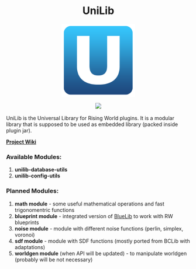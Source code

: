 <h1 align="center">UniLib</h1>

<p align="center">
	<img src="unilib-logo.png" height="200px"/>
</p>

<p align="center">
	<a href="https://jitpack.io/#paulevsGitch/UniLib">
		<img src="https://jitpack.io/v/paulevsGitch/UniLib.svg"/>
	</a>
</p>

UniLib is the Universal Library for Rising World plugins.
It is a modular library that is supposed to be used as
embedded library (packed inside plugin jar).

**[Project Wiki](https://github.com/paulevsGitch/UniLib/wiki)**

### Available Modules:

1. **unilib-database-utils**
2. **unilib-config-utils**

### Planned Modules:
1. **math module** - some useful mathematical operations and fast trigonomentric functions
2. **blueprint module** - integrated version of [BlueLib](https://github.com/paulevsGitch/BlueLib) to work with RW blueprints
3. **noise module** - module with different noise functions (perlin, simplex, voronoi)
4. **sdf module** - module with SDF functions (mostly ported from BCLib with adaptations)
5. **worldgen module** (when API will be updated) - to manipulate worldgen (probably will be not necessary)